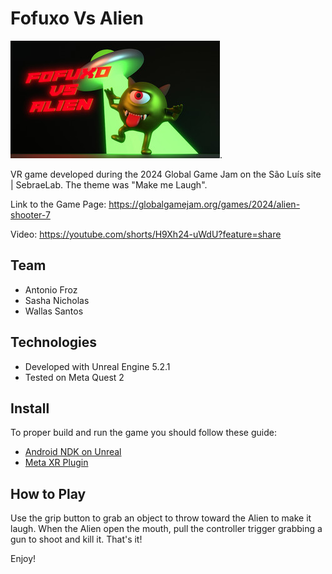 # Fofuxo Vs Alien 


![Cover Image](Cape.jpg).


VR game developed during the 2024 Global Game Jam on the São Luís site | SebraeLab. The theme was "Make me Laugh".

Link to the Game Page: https://globalgamejam.org/games/2024/alien-shooter-7

Video: https://youtube.com/shorts/H9Xh24-uWdU?feature=share

## Team

- Antonio Froz
- Sasha Nicholas
- Wallas Santos

## Technologies

- Developed with Unreal Engine 5.2.1
- Tested on Meta Quest 2

## Install


To proper build and run the game you should follow these guide:

- [Android NDK on Unreal](https://docs.unrealengine.com/5.0/en-US/how-to-set-up-android-sdk-and-ndk-for-your-unreal-engine-development-environment/)
- [Meta XR Plugin](https://developer.oculus.com/documentation/unreal/unreal-quick-start-guide-quest/)


## How to Play

Use the grip button to grab an object to throw toward the Alien to make it laugh. When the Alien open the mouth, pull the controller trigger grabbing a gun to shoot and kill it. That's it! 

Enjoy!